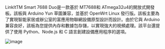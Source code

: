 LinkItTM Smart 7688 Duo是一款基於 MT7688和 ATmega32u4的開放式開發板。該板與 Arduino Yun 草圖兼容，並基於 OpenWrt Linux 發行版。該板主要為了實現智能家居或辦公室的富應用物聯網設備原型設計而設計。由於它與 Arduino 兼容良好，該板為您提供內存和數據包存儲，以實現強大的視頻處理。該平台還提供了使用 Python、Node.js 和 C 語言創建設備應用程序的選項。


![image](https://user-images.githubusercontent.com/40743674/155269621-ad6afe78-f488-4a50-8850-9c73134246f6.png)
